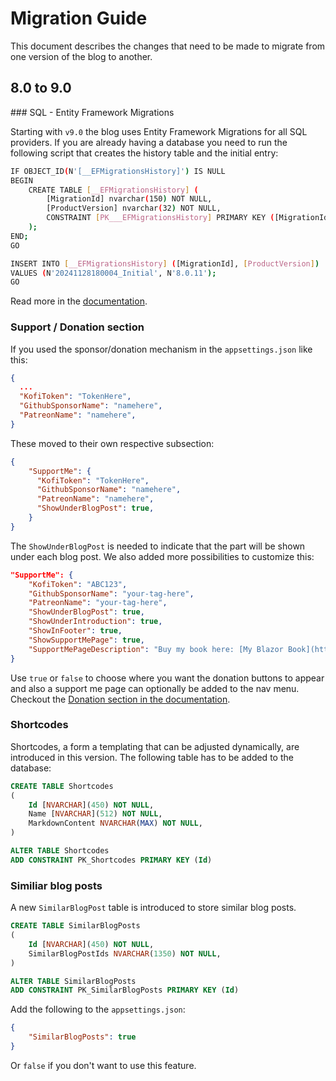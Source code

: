 # Migration Guide
This document describes the changes that need to be made to migrate from one version of the blog to another.

## 8.0 to 9.0

### SQL - Entity Framework Migrations

Starting with `v9.0` the blog uses Entity Framework Migrations for all SQL providers. If you are already having a database you need to run the following script that creates the history table and the initial entry:
```bash
IF OBJECT_ID(N'[__EFMigrationsHistory]') IS NULL
BEGIN
    CREATE TABLE [__EFMigrationsHistory] (
        [MigrationId] nvarchar(150) NOT NULL,
        [ProductVersion] nvarchar(32) NOT NULL,
        CONSTRAINT [PK___EFMigrationsHistory] PRIMARY KEY ([MigrationId])
    );
END;
GO

INSERT INTO [__EFMigrationsHistory] ([MigrationId], [ProductVersion])
VALUES (N'20241128180004_Initial', N'8.0.11');
GO
```

Read more in the [documentation](docs/Storage/Readme.md).

### Support / Donation section
If you used the sponsor/donation mechanism in the `appsettings.json` like this:
```json
{
  ...
  "KofiToken": "TokenHere",
  "GithubSponsorName": "namehere",
  "PatreonName": "namehere",
}
```

These moved to their own respective subsection:
```json
{
	"SupportMe": {
	  "KofiToken": "TokenHere",
      "GithubSponsorName": "namehere",
      "PatreonName": "namehere",
	  "ShowUnderBlogPost": true,
	}
}
```

The `ShowUnderBlogPost` is needed to indicate that the part will be shown under each blog post. We also added more possibilities to customize this:

```json
"SupportMe": {
	"KofiToken": "ABC123",
	"GithubSponsorName": "your-tag-here",
	"PatreonName": "your-tag-here",
	"ShowUnderBlogPost": true,
	"ShowUnderIntroduction": true,
	"ShowInFooter": true,
	"ShowSupportMePage": true,
	"SupportMePageDescription": "Buy my book here: [My Blazor Book](https://google.com) or please contribute to my open-source project here: [My Awesome Repo](https://github.com) . This can be **markdown**."
}
```

Use `true` or `false` to choose where you want the donation buttons to appear and also a support me page can optionally be added to the nav menu. Checkout the [Donation section in the documentation](docs/Donations/Readme.md).

### Shortcodes
Shortcodes, a form a templating that can be adjusted dynamically, are introduced in this version. The following table has to be added to the database:

```sql
CREATE TABLE Shortcodes
(
	Id [NVARCHAR](450) NOT NULL,
	Name [NVARCHAR](512) NOT NULL,
	MarkdownContent NVARCHAR(MAX) NOT NULL,
)

ALTER TABLE Shortcodes
ADD CONSTRAINT PK_Shortcodes PRIMARY KEY (Id)
```

### Similiar blog posts

A new `SimilarBlogPost` table is introduced to store similar blog posts.

```sql
CREATE TABLE SimilarBlogPosts
(
	Id [NVARCHAR](450) NOT NULL,
	SimilarBlogPostIds NVARCHAR(1350) NOT NULL,
)

ALTER TABLE SimilarBlogPosts
ADD CONSTRAINT PK_SimilarBlogPosts PRIMARY KEY (Id)
```

Add the following to the `appsettings.json`:

```json
{
	"SimilarBlogPosts": true
}
```

Or `false` if you don't want to use this feature.
